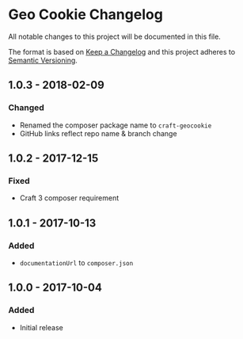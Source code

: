 # Geo Cookie Changelog

All notable changes to this project will be documented in this file.

The format is based on [Keep a Changelog](http://keepachangelog.com/) and this project adheres to [Semantic Versioning](http://semver.org/).

## 1.0.3 - 2018-02-09

### Changed
- Renamed the composer package name to `craft-geocookie`
- GitHub links reflect repo name & branch change

## 1.0.2 - 2017-12-15

### Fixed
- Craft 3 composer requirement

## 1.0.1 - 2017-10-13

### Added
- `documentationUrl` to `composer.json`

## 1.0.0 - 2017-10-04

### Added
- Initial release
